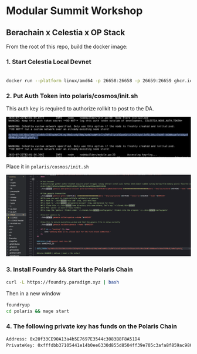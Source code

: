# Modular Summit Workshop

## Berachain x Celestia x OP Stack

From the root of this repo, build the docker image:

### 1. Start Celestia Local Devnet
```bash

docker run --platform linux/amd64 -p 26658:26658 -p 26659:26659 ghcr.io/rollkit/local-celestia-devnet:v0.11.0-rc8
```

### 2. Put Auth Token into polaris/cosmos/init.sh

This auth key is required to authorize rollkit to post to the DA.

![sleep](assets/step2.png)

Place it in `polaris/cosmos/init.sh`

![sleep](assets/step2.1.png)

### 3. Install Foundry && Start the Polaris Chain

```bash
curl -L https://foundry.paradigm.xyz | bash
```
Then in a new window

```bash
foundryup
cd polaris && mage start
```

### 4. The following private key has funds on the Polaris Chain
```bash
Address: 0x20f33CE90A13a4b5E7697E3544c3083B8F8A51D4
PrivateKey: 0xfffdbb37105441e14b0ee6330d855d8504ff39e705c3afa8f859ac9865f99306
```
